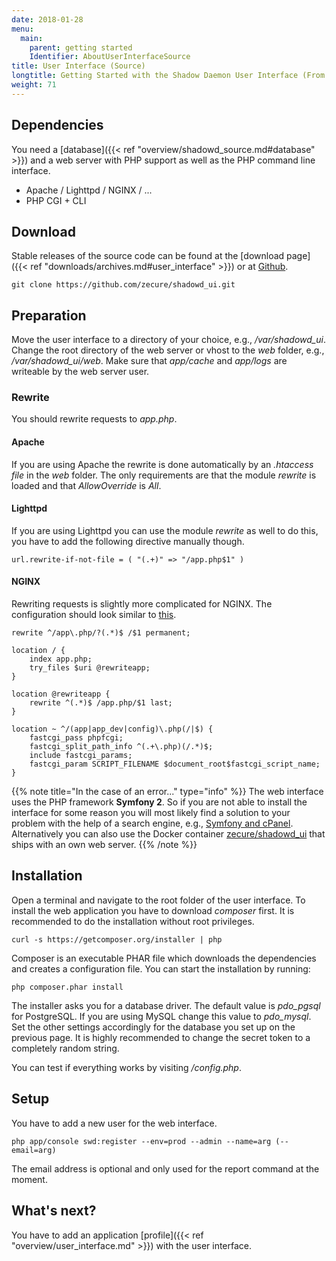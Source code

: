 ```yaml
---
date: 2018-01-28
menu:
  main:
    parent: getting started
    Identifier: AboutUserInterfaceSource
title: User Interface (Source)
longtitle: Getting Started with the Shadow Daemon User Interface (From Source)
weight: 71
---
```


## Dependencies

You need a [database]({{< ref "overview/shadowd_source.md#database" >}}) and a web server with PHP support as well as the PHP command line interface.

 * Apache / Lighttpd / NGINX / ...
 * PHP CGI + CLI

## Download

Stable releases of the source code can be found at the [download page]({{< ref "downloads/archives.md#user_interface" >}}) or at <a target="_blank" href="https://github.com/zecure/shadowd_ui">Github</a>.

    git clone https://github.com/zecure/shadowd_ui.git

## Preparation

Move the user interface to a directory of your choice, e.g., */var/shadowd_ui*.
Change the root directory of the web server or vhost to the *web* folder, e.g., */var/shadowd_ui/web*.
Make sure that *app/cache* and *app/logs* are writeable by the web server user.

### Rewrite

You should rewrite requests to *app.php*.

#### Apache

If you are using Apache the rewrite is done automatically by an *.htaccess file* in the *web* folder.
The only requirements are that the module *rewrite* is loaded and that *AllowOverride* is *All*.

#### Lighttpd

If you are using Lighttpd you can use the module *rewrite* as well to do this, you have to add the following directive manually though.

    url.rewrite-if-not-file = ( "(.+)" => "/app.php$1" )

#### NGINX

Rewriting requests is slightly more complicated for NGINX.
The configuration should look similar to [this](https://www.nginx.com/resources/wiki/start/topics/recipes/symfony/).

    rewrite ^/app\.php/?(.*)$ /$1 permanent;

    location / {
        index app.php;
        try_files $uri @rewriteapp;
    }

    location @rewriteapp {
        rewrite ^(.*)$ /app.php/$1 last;
    }

    location ~ ^/(app|app_dev|config)\.php(/|$) {
        fastcgi_pass phpfcgi;
        fastcgi_split_path_info ^(.+\.php)(/.*)$;
        include fastcgi_params;
        fastcgi_param SCRIPT_FILENAME $document_root$fastcgi_script_name;
    }

{{% note title="In the case of an error..." type="info" %}}
The web interface uses the PHP framework **Symfony 2**.
So if you are not able to install the interface for some reason you will most likely find a solution to your problem with the help of a search engine, e.g., <a href="https://duckduckgo.com/?q=symfony+cpanel" target="_blank">Symfony and cPanel</a>.
Alternatively you can also use the Docker container <a href="https://registry.hub.docker.com/u/zecure/shadowd_ui/" target="_blank">zecure/shadowd_ui</a> that ships with an own web server.
{{% /note %}}

## Installation

Open a terminal and navigate to the root folder of the user interface.
To install the web application you have to download *composer* first.
It is recommended to do the installation without root privileges.

    curl -s https://getcomposer.org/installer | php

Composer is an executable PHAR file which downloads the dependencies and creates a configuration file.
You can start the installation by running:

    php composer.phar install

The installer asks you for a database driver.
The default value is *pdo_pgsql* for PostgreSQL.
If you are using MySQL change this value to *pdo_mysql*.
Set the other settings accordingly for the database you set up on the previous page.
It is highly recommended to change the secret token to a completely random string.

You can test if everything works by visiting */config.php*.

## Setup

You have to add a new user for the web interface.

    php app/console swd:register --env=prod --admin --name=arg (--email=arg)

The email address is optional and only used for the report command at the moment.

## What's next?

You have to add an application [profile]({{< ref "overview/user_interface.md" >}}) with the user interface.
